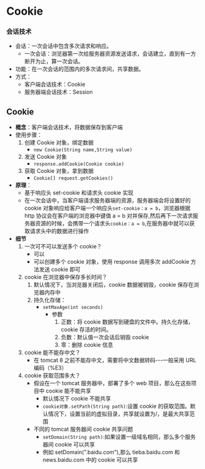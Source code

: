 # Cookie


### 会话技术

- 会话：一次会话中包含多次请求和响应。
  - 一次会话：浏览器第一次给服务器资源发送请求，会话建立，直到有一方断开为止，算一次会话。
- 功能：在一次会话的范围内的多次请求间，共享数据。
- 方式：
  - 客户端会话技术：Cookie
  - 服务器端会话技术：Session

## Cookie

- **概念**：客户端会话技术，将数据保存到客户端
- 使用步骤：
  1. 创建 Cookie 对象，绑定数据
     - `new Cookie(String name,String value)`
  2. 发送 Cookie 对象
     - `response.addCookie(Cookie cookie)`
  3. 获取 Cookie 对象，拿到数据
     - `Cookie[] request.getCookies()`
- **原理**：
  - 基于响应头 set-cookie 和请求头 cookie 实现
  - 在一次会话中，当客户端请求服务器端的资源，服务器端会将设置好的 cookie 对象响应给客户端一个响应头`set-cookie：a = b`，浏览器根据 http 协议会在客户端的浏览器中键值 a = b 对并保存,然后再下一次请求服务器资源的时候，会携带一个请求头`cookie：a = b`,在服务器中就可以获取请求头中的数据进行操作
- **细节**
  1. 一次可不可以发送多个 cookie？
     - 可以
     - 可以创建多个 cookie 对象，使用 response 调用多次 addCookie 方法发送 cookie 即可
  2. cookie 在浏览器中保存多长时间？
     1. 默认情况下，当浏览器关闭后，cookie 数据被销毁，cookie 保存在浏览器内存中
     2. 持久化存储：
        - `setMaxAge(int seconds)`
          - 参数
            1. 正数：将 cookie 数据写到硬盘的文件中。持久化存储，cookie 存活的时间。
            2. 负数：默认值一次会话后销毁 cookie
            3. 零：删除 cookie 信息
  3. cookie 能不能存中文？
     - 在 tomcat 8 之前不能存中文，需要将中文数据转码---一般采用 URL 编码（%E3）
  4. cookie 获取范围多大？
     - 假设在一个 tomcat 服务器中，部署了多个 web 项目，那么在这些项目中 cookie 能不能共享
       - 默认情况下 cookie 不能共享
       - `cookie对象.setPath(String path)`:设置 cookie 的获取范围。默认情况下，设置当前的虚拟目录，共享就设置为/，是最大共享范围
     - 不同的 tomcat 服务器间 cookie 共享问题
       - `setDomain(String path)`:如果设置一级域名相同，那么多个服务器间 cookie 可以共享
       - 例如 setDomain(".baidu.com"),那么 tieba.baidu.com 和 news.baidu.com 中的 cookie 可以共享

